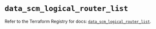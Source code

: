 # `data_scm_logical_router_list`

Refer to the Terraform Registry for docs: [`data_scm_logical_router_list`](https://registry.terraform.io/providers/paloaltonetworks/scm/1.0.2/docs/data-sources/logical_router_list).
